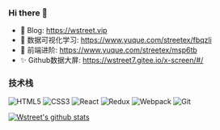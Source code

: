 ### Hi there 👋


- 🔭 Blog: https://wstreet.vip
- 🌱 数据可视化学习: https://www.yuque.com/streetex/fbqzli
- 👯 前端进阶: https://www.yuque.com/streetex/msp6tb
- ✨ Github数据大屏: https://wstreet7.gitee.io/x-screen/#/

### 技术栈
![HTML5](https://img.shields.io/badge/-HTML5-red)
![CSS3](https://img.shields.io/badge/-CSS3-blue)
![React](https://img.shields.io/badge/-React-%2361dafb)
![Redux](https://img.shields.io/badge/-Redux-%237747bc)
![Webpack](https://img.shields.io/badge/-Webpack-%2375afcc)
![Git](https://img.shields.io/badge/-Git-%23f54d27)

[![Wstreet's github stats](https://github-readme-stats.vercel.app/api?username=wstreet)](https://github.com/anuraghazra/github-readme-stats)
